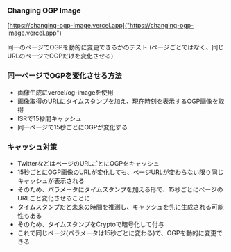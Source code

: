 ### Changing OGP Image
[https://changing-ogp-image.vercel.app]("https://changing-ogp-image.vercel.app")

同一のページでOGPを動的に変更できるかのテスト
(ページごとではなく、同じURLのページでOGPだけを変化させる)

### 同一ページでOGPを変化させる方法
- 画像生成にvercel/og-imageを使用
- 画像取得のURLにタイムスタンプを加え、現在時刻を表示するOGP画像を取得
- ISRで15秒間キャッシュ
- 同一ページで15秒ごとにOGPが変化する

### キャッシュ対策
- TwitterなどはページのURLごとにOGPをキャッシュ
- 15秒ごとにOGP画像のURLが変化しても、ページURLが変わらない限り同じキャッシュが表示される
- そのため、パラメータにタイムスタンプを加える形で、15秒ごとにページのURLごと変化させることに
- タイムスタンプだと未来の時間を推測し、キャッシュを先に生成される可能性もある
- そのため、タイムスタンプをCryptoで暗号化して付与
- これで同じページ(パラメータは15秒ごとに変わる)で、OGPを動的に変更できる